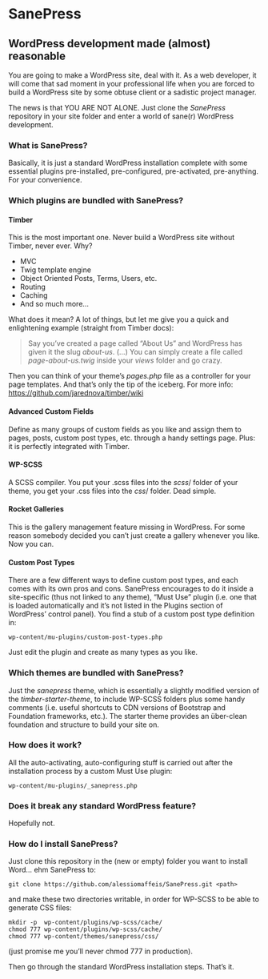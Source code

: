 # SanePress
## WordPress development made (almost) reasonable

You are going to make a WordPress site, deal with it. 
As a web developer, it will come that sad moment in your professional life when you are forced to build a WordPress site by some obtuse client or a sadistic project manager.

The news is that YOU ARE NOT ALONE. Just clone the *SanePress* repository in your site folder and enter a world of sane(r) WordPress development.

### What is SanePress?

Basically, it is just a standard WordPress installation complete with some essential plugins pre-installed, pre-configured, pre-activated, pre-anything. For your convenience.

### Which plugins are bundled with SanePress?

#### Timber
This is the most important one. Never build a WordPress site without Timber, never ever. Why?

+ MVC
+ Twig template engine
+ Object Oriented Posts, Terms, Users, etc.
+ Routing
+ Caching
+ And so much more…

What does it mean? A lot of things, but let me give you a quick and enlightening example (straight from Timber docs):

> Say you’ve created a page called “About Us” and WordPress has given it the slug *about-us*. (…) You can simply create a file called *page-about-us.twig* inside your *views* folder and go crazy.

Then you can think of your theme’s *pages.php* file as a controller for your page templates. And that’s only the tip of the iceberg. For more info: https://github.com/jarednova/timber/wiki

#### Advanced Custom Fields
Define as many groups of custom fields as you like and assign them to pages, posts, custom post types, etc. through a handy settings page. Plus: it is perfectly integrated with Timber.

#### WP-SCSS
A SCSS compiler. You put your .scss files into the *scss*/ folder of your theme, you get your .css files into the *css*/ folder. Dead simple.

#### Rocket Galleries
This is the gallery management feature missing in WordPress. For some reason somebody decided you can’t just create a gallery whenever you like. Now you can.

#### Custom Post Types
There are a few different ways to define custom post types, and each comes with its own pros and cons. SanePress encourages to do it inside a site-specific (thus not linked to any theme), “Must Use” plugin (i.e. one that is loaded automatically and it’s not listed in the Plugins section of WordPress’ control panel).
You find a stub of a custom post type definition in:
    
    wp-content/mu-plugins/custom-post-types.php

Just edit the plugin and create as many types as you like.


### Which themes are bundled with SanePress?

Just the *sanepress* theme, which is essentially a slightly modified version of the *timber-starter-theme*, to include WP-SCSS folders plus some handy comments (i.e. useful shortcuts to CDN versions of Bootstrap and Foundation frameworks, etc.).
The starter theme provides an über-clean foundation and structure to build your site on.

### How does it work?

All the auto-activating, auto-configuring stuff is carried out after the installation process by a custom Must Use plugin:

    wp-content/mu-plugins/_sanepress.php

### Does it break any standard WordPress feature?

Hopefully not.

### How do I install SanePress?

Just clone this repository in the (new or empty) folder you want to install Word… ehm SanePress to:

    git clone https://github.com/alessiomaffeis/SanePress.git <path>

and make these two directories writable, in order for WP-SCSS to be able to generate CSS files:

    mkdir -p  wp-content/plugins/wp-scss/cache/
    chmod 777 wp-content/plugins/wp-scss/cache/
    chmod 777 wp-content/themes/sanepress/css/

(just promise me you’ll never chmod 777 in production).

Then go through the standard WordPress installation steps. That’s it.
